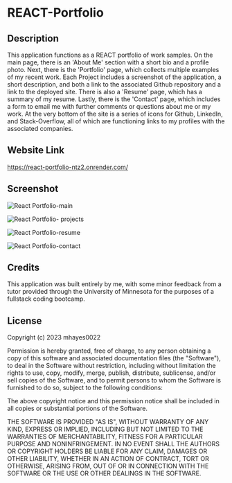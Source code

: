 # REACT-Portfolio

## Description

This application functions as a REACT portfolio of work samples. On the main page, there is an 'About Me' section with a short bio and a profile photo. Next, there is the 'Portfolio' page, which collects multiple examples of my recent work. Each Project includes a screenshot of the application, a short description, and both a link to the associated Github repository and a link to the deployed site. There is also a 'Resume' page, which has a summary of my resume. Lastly, there is the 'Contact' page, which includes a form to email me with further comments or questions about me or my work. At the very bottom of the site is a series of icons for Github, LinkedIn, and Stack-Overflow, all of which are functioning links to my profiles with the associated companies. 

## Website Link

https://react-portfolio-ntz2.onrender.com/

## Screenshot

![React Portfolio-main](https://github.com/mhayes0022/REACT-Portfolio/assets/153241703/4577e96e-c5fc-4e8f-a913-bbfd95f9d401)

![React Portfolio- projects](https://github.com/mhayes0022/REACT-Portfolio/assets/153241703/0825f32d-5cbb-41d6-8e52-3806a1569d2a)

![React Portfolio-resume](https://github.com/mhayes0022/REACT-Portfolio/assets/153241703/7da23bfd-e611-4257-99c7-032db86996b4)

![React Portfolio-contact](https://github.com/mhayes0022/REACT-Portfolio/assets/153241703/6ffd4a26-7c63-4e53-aa40-1c473cc6b091)


## Credits

This application was built entirely by me, with some minor feedback from a tutor provided through the University of Minnesota for the purposes of a fullstack coding bootcamp. 

## License 

Copyright (c) 2023 mhayes0022

Permission is hereby granted, free of charge, to any person obtaining a copy of this software and associated documentation files (the "Software"), to deal in the Software without restriction, including without limitation the rights to use, copy, modify, merge, publish, distribute, sublicense, and/or sell copies of the Software, and to permit persons to whom the Software is furnished to do so, subject to the following conditions:

The above copyright notice and this permission notice shall be included in all copies or substantial portions of the Software.

THE SOFTWARE IS PROVIDED "AS IS", WITHOUT WARRANTY OF ANY KIND, EXPRESS OR IMPLIED, INCLUDING BUT NOT LIMITED TO THE WARRANTIES OF MERCHANTABILITY, FITNESS FOR A PARTICULAR PURPOSE AND NONINFRINGEMENT. IN NO EVENT SHALL THE AUTHORS OR COPYRIGHT HOLDERS BE LIABLE FOR ANY CLAIM, DAMAGES OR OTHER LIABILITY, WHETHER IN AN ACTION OF CONTRACT, TORT OR OTHERWISE, ARISING FROM, OUT OF OR IN CONNECTION WITH THE SOFTWARE OR THE USE OR OTHER DEALINGS IN THE SOFTWARE.
